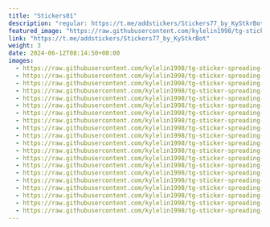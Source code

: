 ```yaml
---
title: "Stickers01"
description: "regular: https://t.me/addstickers/Stickers77_by_KyStkrBot"
featured_image: "https://raw.githubusercontent.com/kylelin1998/tg-sticker-spreading-worldwide-images/main/img/6ab0c224-688c-4361-979d-5d2bae05aa11.jpg"
link: "https://t.me/addstickers/Stickers77_by_KyStkrBot"
weight: 3
date: 2024-06-12T08:14:50+08:00
images:
  - https://raw.githubusercontent.com/kylelin1998/tg-sticker-spreading-worldwide-images/main/img/6ab0c224-688c-4361-979d-5d2bae05aa11.jpg
  - https://raw.githubusercontent.com/kylelin1998/tg-sticker-spreading-worldwide-images/main/img/bbf1cc6c-ff5f-41f1-8919-05bbf1fe5d25.jpg
  - https://raw.githubusercontent.com/kylelin1998/tg-sticker-spreading-worldwide-images/main/img/217a976f-a4e5-4e51-9612-d950221d608d.jpg
  - https://raw.githubusercontent.com/kylelin1998/tg-sticker-spreading-worldwide-images/main/img/96cc6893-4712-4cc6-a4c0-31c406c3e801.jpg
  - https://raw.githubusercontent.com/kylelin1998/tg-sticker-spreading-worldwide-images/main/img/da5cbbec-b607-4ceb-b1d9-c2a5a2189eee.jpg
  - https://raw.githubusercontent.com/kylelin1998/tg-sticker-spreading-worldwide-images/main/img/11702570-deef-4fce-ae69-c613d8b2ff8e.jpg
  - https://raw.githubusercontent.com/kylelin1998/tg-sticker-spreading-worldwide-images/main/img/26a869db-641a-4d86-9937-734a0d9932df.jpg
  - https://raw.githubusercontent.com/kylelin1998/tg-sticker-spreading-worldwide-images/main/img/329423f6-8ab2-435d-b338-599886097f64.jpg
  - https://raw.githubusercontent.com/kylelin1998/tg-sticker-spreading-worldwide-images/main/img/fe5bf8a9-2ffa-4ac3-a2c0-eb5e9f543bea.jpg
  - https://raw.githubusercontent.com/kylelin1998/tg-sticker-spreading-worldwide-images/main/img/4ed361ba-dee4-41b7-aca3-c09ff4a40ca3.jpg
  - https://raw.githubusercontent.com/kylelin1998/tg-sticker-spreading-worldwide-images/main/img/96f00306-905d-488f-8089-81edf4050489.jpg
  - https://raw.githubusercontent.com/kylelin1998/tg-sticker-spreading-worldwide-images/main/img/d018e1f7-dcf1-4a92-8aa6-9cbf66b962b0.jpg
  - https://raw.githubusercontent.com/kylelin1998/tg-sticker-spreading-worldwide-images/main/img/d2f6b53d-921b-418f-b926-ea2958094d21.jpg
  - https://raw.githubusercontent.com/kylelin1998/tg-sticker-spreading-worldwide-images/main/img/c6e3e062-7265-4bb1-888e-a2515bdba1a3.jpg
  - https://raw.githubusercontent.com/kylelin1998/tg-sticker-spreading-worldwide-images/main/img/9a097bdd-2b23-4656-84e4-b5a01d3f1471.jpg
  - https://raw.githubusercontent.com/kylelin1998/tg-sticker-spreading-worldwide-images/main/img/f71b0e2e-eea2-453a-a60f-5370d4ba8c42.jpg
  - https://raw.githubusercontent.com/kylelin1998/tg-sticker-spreading-worldwide-images/main/img/38030853-fa66-4e0a-b929-c75d24eb5327.jpg
  - https://raw.githubusercontent.com/kylelin1998/tg-sticker-spreading-worldwide-images/main/img/7e259584-4b03-4e23-86a3-29742eb284e9.jpg
  - https://raw.githubusercontent.com/kylelin1998/tg-sticker-spreading-worldwide-images/main/img/a4598de6-0f38-4c11-b7bf-cb7f0e31dee5.jpg
  - https://raw.githubusercontent.com/kylelin1998/tg-sticker-spreading-worldwide-images/main/img/0d8287e4-c744-4d2b-9870-40ae108d4766.jpg
---
```

